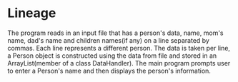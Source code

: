 # Lineage
The program reads in an input file that has a person's data, name, mom's name, dad's name and children names(if any) on a line separated by commas. Each line represents a different person. The data is taken per line, a Person object is constructed using the data from file and stored in an ArrayList(member of a class DataHandler). The main program prompts user to enter a Person's name and then displays the person's information.
